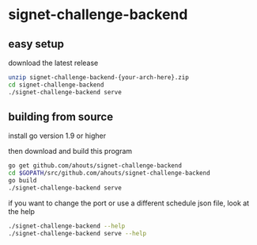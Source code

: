 
# signet-challenge-backend

## easy setup
download the latest release
```bash
unzip signet-challenge-backend-{your-arch-here}.zip
cd signet-challenge-backend
./signet-challenge-backend serve
```

## building from source
install go version 1.9 or higher

then download and build this program
```bash
go get github.com/ahouts/signet-challenge-backend
cd $GOPATH/src/github.com/ahouts/signet-challenge-backend
go build
./signet-challenge-backend serve
```

if you want to change the port or use a different schedule json file, look at the help
```bash
./signet-challenge-backend --help
./signet-challenge-backend serve --help
```
